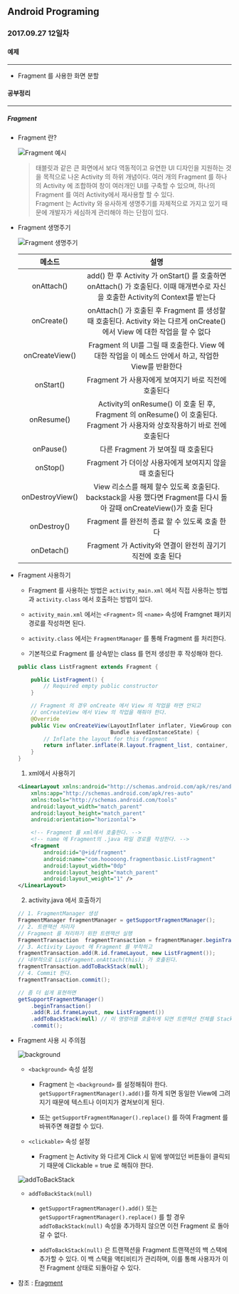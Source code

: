Android Programing
----------------------------------------------------
### 2017.09.27 12일차

#### 예제
____________________________________________________

- Fragment 를 사용한 화면 분할

#### 공부정리
____________________________________________________

##### __Fragment__

- Fragment 란?

  ![Fragment 예시](https://github.com/Hooooong/DAY18_Fragment/blob/master/image/fragments.png)

  > 태블릿과 같은 큰 화면에서 보다 역동적이고 유연한 UI 디자인을 지원하는 것을 목적으로 나온 Activity 의 하위 개념이다. 여러 개의 Fragment 를 하나의 Activity 에 조합하여 창이 여러개인 UI를 구축할 수 있으며, 하나의 Fragment 를 여러 Activity에서 재사용할 할 수 있다.<br>
  > Fragment 는 Activity 와 유사하게 생명주기를 자체적으로 가지고 있기 때문에 개발자가 세심하게 관리해야 하는 단점이 있다.

- Fragment 생명주기

  ![Fragment 생명주기](https://github.com/Hooooong/DAY18_Fragment/blob/master/image/fragment_lifecycle.png)

  메소드 | 설명
  :----: | :----:
  onAttach() | add() 한 후 Activity 가 onStart() 를 호출하면 onAttach() 가 호출된다. 이때 매개변수로 자신을 호출한 Activity의 Context를 받는다
  onCreate() | onAttach() 가 호출된 후 Fragment 를 생성할 때 호출된다. Activity 와는 다르게 onCreate()에서 View 에 대한 작업을 할 수 없다
  onCreateView() | Fragment 의 UI를 그릴 때 호출한다. View 에 대한 작업을 이 메소드 안에서 하고, 작업한 View를 반환한다
  onStart() | Fragment 가 사용자에게 보여지기 바로 직전에 호출된다
  onResume() | Activity의 onResume() 이 호출 된 후, Fragment 의 onResume() 이 호출된다. Fragment 가 사용자와 상호작용하기 바로 전에 호출된다
  onPause() | 다른 Fragment 가 보여질 때 호출된다
  onStop() | Fragment 가 더이상 사용자에게 보여지지 않을 때 호출된다
  onDestroyView() | View 리소스를 해제 할수 있도록 호출된다. backstack을 사용 했다면 Fragment를 다시 돌아 갈때 onCreateView()가 호출 된다
  onDestroy() | Fragment 를 완전히 종료 할 수 있도록 호출 한다
  onDetach() | Fragment 가 Activity와 연결이 완전히 끊기기 직전에 호출 된다

- Fragment 사용하기

  - Fragment 를 사용하는 방법은 `activity_main.xml` 에서 직접 사용하는 방법과 `activity.class` 에서 호출하는 방법이 있다.

  - `activity_main.xml` 에서는 `<Fragment>` 의 `<name>` 속성에 Framgnet 패키지 경로를 작성하면 된다.

  - `activity.class` 에서는 `FragmentManager` 를 통해 Fragment 를 처리한다.

  - 기본적으로 Fragment 를 상속받는 class 를 먼저 생성한 후 작성해야 한다.

  ```java
  public class ListFragment extends Fragment {

      public ListFragment() {
          // Required empty public constructor
      }

      // Fragment 의 경우 onCreate 에서 View 의 작업을 하면 안되고
      // onCreateView 에서 View 의 작업을 해줘야 한다.
      @Override
      public View onCreateView(LayoutInflater inflater, ViewGroup container,
                               Bundle savedInstanceState) {
          // Inflate the layout for this fragment
          return inflater.inflate(R.layout.fragment_list, container, false);
      }
  }
  ```

  1. xml에서 사용하기

  ```xml
  <LinearLayout xmlns:android="http://schemas.android.com/apk/res/android"
      xmlns:app="http://schemas.android.com/apk/res-auto"
      xmlns:tools="http://schemas.android.com/tools"
      android:layout_width="match_parent"
      android:layout_height="match_parent"
      android:orientation="horizontal">

      <!-- Fragment 를 xml에서 호출한다. -->
      <!-- name 에 Fragment의 .java 파일 경로를 작성한다. -->
      <fragment
          android:id="@+id/fragment"
          android:name="com.hooooong.fragmentbasic.ListFragment"
          android:layout_width="0dp"
          android:layout_height="match_parent"
          android:layout_weight="1" />
  </LinearLayout>
  ```

  2. activity.java 에서 호출하기

    ```java
    // 1. FragmentManager 생성
    FragmentManager fragmentManager = getSupportFragmentManager();
    // 2. 트랜잭션 처리자
    // Fragment 를 처리하기 위한 트렌잭션 실행
    FragmentTransaction  fragmentTransaction = fragmentManager.beginTransaction();
    // 3. Activity Layout 에 Fragment 를 부착하고
    fragmentTransaction.add(R.id.frameLayout, new ListFragment());
    // 내부적으로 ListFragment.onAttach(this); 가 호출된다.
    fragmentTransaction.addToBackStack(null);
    // 4. Commit 한다.
    fragmentTransaction.commit();

    // 좀 더 쉽게 표현하면
    getSupportFragmentManager()
        .beginTransaction()
        .add(R.id.frameLayout, new ListFragment())
        .addToBackStack(null) // 이 명령어를 호출하게 되면 트랜잭션 전체를 Stack 에 담는다.
        .commit();
    ```

- Fragment 사용 시 주의점

  ![background](https://github.com/Hooooong/DAY18_Fragment/blob/master/image/background.gif)

  - `<background>` 속성 설정

    - Fragment 는 `<background>` 를 설정해줘야 한다. `getSupportFragmentManager().add()`를 하게 되면 동일한 View에 그려지기 때문에 텍스트나 이미지가 곂쳐보이게 된다.

    - 또는 `getSupportFragmentManager().replace()` 를 하여 Fragment 를 바꿔주면 해결할 수 있다.

  - `<clickable>` 속성 설정

    - Fragment 는 Activity 와 다르게 Click 시 밑에 쌓여있던 버튼들이 클릭되기 때문에 Clickable = true 로 해줘야 한다.

  ![addToBackStack](https://github.com/Hooooong/DAY18_Fragment/blob/master/image/addToBackStack.gif)

  - `addToBackStack(null)`

    - `getSupportFragmentManager().add()` 또는 `getSupportFragmentManager().replace()` 를 할 경우 `addToBackStack(null)` 속성을 추가하지 않으면 이전 Fragment 로 돌아갈 수 없다.

    - `addToBackStack(null)` 은 트랜잭션을 Fragment 트랜잭션의 백 스택에 추가할 수 있다. 이 백 스택을 액티비티가 관리하며, 이를 통해 사용자가 이전 Fragment 상태로 되돌아갈 수 있다.

- 참조 : [Fragment](https://developer.android.com/guide/components/fragments.html?hl=ko)

